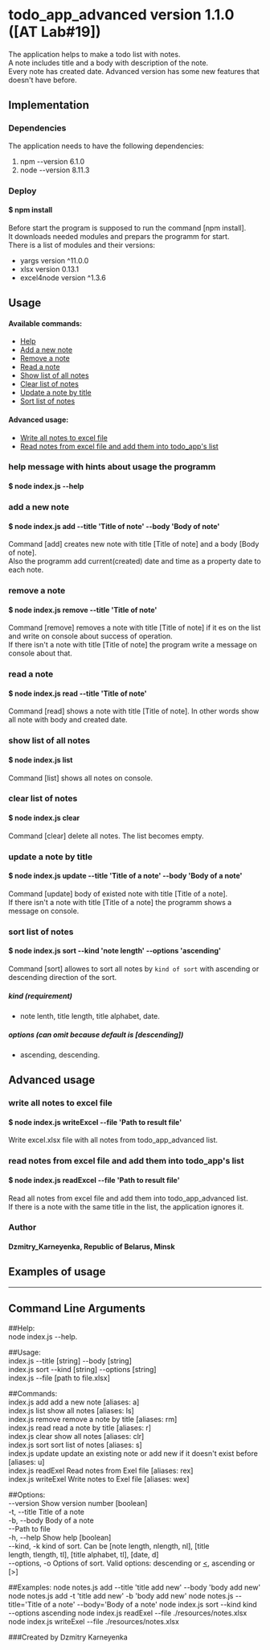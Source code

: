 # todo_app_advanced version 1.1.0 ([AT Lab#19])

The application helps to make a todo list with notes.<br>
A note includes title and a body with description of the note.<br>
Every note has created date. Advanced version has some new features that doesn't have before.

## Implementation

### Dependencies

The application needs to have the following dependencies:
1. npm --version 6.1.0
2. node --version 8.11.3

### Deploy

#### $ npm install

Before start the program is supposed to run the command [npm install].<br> 
It downloads needed modules and prepars the programm for start.<br>
There is a list of modules and their versions:
* yargs      version  ^11.0.0
* xlsx       version   0.13.1
* excel4node version  ^1.3.6

## Usage

#### Available commands:
- [Help](https://github.com/KarneyenkaDzmitry/todo_app_advanced/tree/master/#help-message-with-hints-about-usage-the-programm)
- [Add a new note](https://github.com/KarneyenkaDzmitry/todo_app_advanced/tree/master/#add-a-new-note)
- [Remove a note](https://github.com/KarneyenkaDzmitry/todo_app_advanced/tree/master/#remove-a-note)
- [Read a note](https://github.com/KarneyenkaDzmitry/todo_app_advanced/tree/master/#read-a-note)
- [Show list of all notes](https://github.com/KarneyenkaDzmitry/todo_app_advanced/tree/master/#show-list-of-all-notes)
- [Clear list of notes](https://github.com/KarneyenkaDzmitry/todo_app_advanced/tree/master/#clear-list-of-notes)
- [Update a note by title](https://github.com/KarneyenkaDzmitry/todo_app_advanced/tree/master/#update-a-note-by-title)
- [Sort list of notes](https://github.com/KarneyenkaDzmitry/todo_app_advanced/tree/master/#sort-list-of-notes)
#### Advanced usage:
- [Write all notes to excel file](https://github.com/KarneyenkaDzmitry/todo_app_advanced/tree/master/#write-all-notes-to-excel-file)
- [Read notes from excel file and add them into todo_app's list](https://github.com/KarneyenkaDzmitry/todo_app_advanced/tree/master/#read-notes-from-excel-file-and-add-them-into-todo_app's-list)

### help message with hints about usage the programm

#### $ node index.js --help

### add a new note

#### $ node index.js add --title 'Title of note' --body 'Body of note'

Command [add] creates new note with title [Title of note] and a body [Body of note].<br>
Also the programm add current(created) date and time as a property date to each note.

### remove a note

#### $ node index.js remove --title 'Title of note'

Command [remove] removes a note with title [Title of note] if it es on the list and write on console about success of operation.<br>
If there isn't a note with title [Title of note] the program write a message on console about that. 

### read a note

#### $ node index.js read --title 'Title of note'

Command [read] shows a note with title [Title of note]. In other words show all note with body and created date.<br>

### show list of all notes

#### $ node index.js list

Command [list] shows all notes on console.<br>


### clear list of notes

#### $ node index.js clear

Command [clear] delete all notes. The list becomes empty.<br>

### update a note by title

#### $ node index.js update --title 'Title of a note' --body 'Body of a note'

Command [update] body of existed note with title [Title of a note].<br>
If there isn't a note with title [Title of a note] the programm shows a message on console.<br>

### sort list of notes

#### $ node index.js sort --kind 'note length' --options 'ascending'

Command [sort] allowes to sort all notes by `kind of sort` with ascending or descending direction of the sort.<br>
##### kind (requirement)
- note lenth, title length, title alphabet, date.<br>
##### options (can omit because default is [descending])
- ascending, descending.

## Advanced usage

### write all notes to excel file 

#### $ node index.js writeExcel --file 'Path to result file'

Write excel.xlsx file with all notes from todo_app_advanced list.

### read notes from excel file and add them into todo_app's list

#### $ node index.js readExcel --file 'Path to result file'

Read all notes from excel file and add them into todo_app_advanced list.<br>
If there is a note with the same title in the list, the application ignores it.

### Author
#### Dzmitry_Karneyenka, Republic of Belarus, Minsk


 ## Examples of usage
----------------------
Command Line Arguments
----------------------

##Help:<br> 
  node index.js --help.

##Usage:<br>
  index.js <cmd> --title [string] --body [string]<br>
  index.js sort --kind [string] --options [string]<br>
  index.js <cmd> --file [path to file.xlsx]<br>

##Commands:<br>
  index.js add        add a new note                                [aliases: a]<br>
  index.js list       show all notes                               [aliases: ls]<br>
  index.js remove     remove a note by title                       [aliases: rm]<br>
  index.js read       read a note by title                          [aliases: r]<br>
  index.js clear      show all notes                              [aliases: clr]<br>
  index.js sort       sort list of notes                            [aliases: s]<br>
  index.js update     update an existing note or add new if it doesn't exist
                      before                                        [aliases: u]<br>
  index.js readExel   Read notes from Exel file                   [aliases: rex]<br>
  index.js writeExel  Write notes to Exel file                    [aliases: wex]<br>

##Options:<br>
  --version       Show version number                                  [boolean]<br>
  -t, --title     Title of a note<br>
  -b, --body      Body of a note<br>
  --Path to file<br>
  -h, --help      Show help                                            [boolean]<br>
  --kind, -k      kind of sort. Can be [note length, nlength, nl], [title<br>
                  length, tlength, tl], [title alphabet, tl], [date, d]<br>
  --options, -o   Options of sort.
                  Valid options: descending or [<](default), ascending or [>]

##Examples:
  node notes.js add --title 'title add new' --body 'body add new'
  node notes.js add -t 'title add new' -b 'body add new'
  node notes.js <cmd> --title='Title of a note' --body='Body of a note'
  node index.js sort --kind kind --options ascending
  node index.js readExel --file ./resources/notes.xlsx
  node index.js writeExel --file ./resources/notes.xlsx

###Created by Dzmitry Karneyenka

